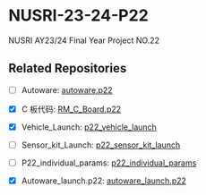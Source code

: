 # NUSRI-23-24-P22

NUSRI AY23/24 Final Year Project NO.22

## Related Repositories

* [ ] Autoware: [autoware.p22](https://github.com/TangLongbin/autoware.p22)
    
* [X] C 板代码: [RM_C_Board.p22](https://github.com/TangLongbin/RM_C_Board.p22)

* [X] Vehicle_Launch: [p22_vehicle_launch](https://github.com/NUSRI-P22/p22_vehicle_launch)

* [ ] Sensor_kit_Launch: [p22_sensor_kit_launch](https://github.com/NUSRI-P22/p22_sensor_kit_launch)

* [ ] P22_individual_params: [p22_individual_params](https://github.com/NUSRI-P22/p22_individual_params)

* [X] Autoware_launch.p22: [autoware_launch.p22](https://github.com/NUSRI-P22/autoware_launch.p22)
